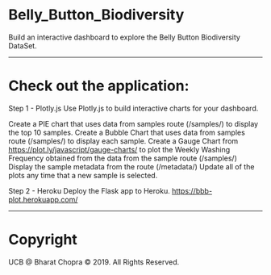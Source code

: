 # Belly_Button_Biodiversity

Build an interactive dashboard to explore the Belly Button Biodiversity DataSet.

---
# Check out the application:
Step 1 - Plotly.js
Use Plotly.js to build interactive charts for your dashboard.

Create a PIE chart that uses data from samples route (/samples/<sample>) to display the top 10 samples.
Create a Bubble Chart that uses data from samples route (/samples/<sample>) to display each sample.
Create a Gauge Chart from https://plot.ly/javascript/gauge-charts/ to plot the Weekly Washing Frequency obtained from the data from the sample route (/samples/<sample>)
Display the sample metadata from the route (/metadata/<sample>)
Update all of the plots any time that a new sample is selected.

Step 2 - Heroku
Deploy the Flask app to Heroku.
https://bbb-plot.herokuapp.com/

---
# Copyright
UCB @ Bharat Chopra © 2019. All Rights Reserved.
